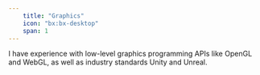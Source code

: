 ```yaml
---
    title: "Graphics"
    icon: "bx:bx-desktop"
    span: 1
---
```


I have experience with low-level graphics programming APIs like OpenGL and WebGL, as well as industry standards Unity and Unreal.